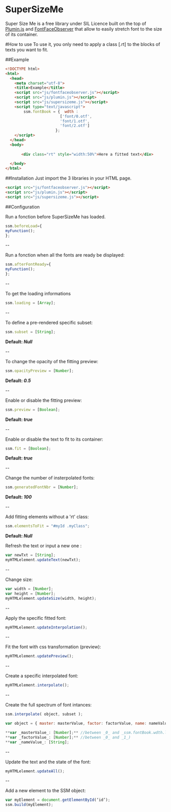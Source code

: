 # SuperSizeMe

Super Size Me is a free library under SIL Licence built on the top of [Plumin.js](https://github.com/byte-foundry/plumin.js) and [FontFaceObserver](https://github.com/bramstein/fontfaceobserver) that allow to easily stretch font to the size of its container.

#How to use
To use it, you only need to apply a class [.rt] to the blocks of texts you want to fit.

##Example
``` html
<!DOCTYPE html>
<html>
  <head>
    <meta charset="utf-8">
    <title>Example</title>
    <script src="js/fontfaceobserver.js"></script>
    <script src="js/plumin.js"></script>
    <script src="js/supersizeme.js"></script>
    <script type="text/javascript">
        ssm.fontBook = {  wdth :
                        ['font/0.otf',
                        'font/1.otf',
                        'font/2.otf']
                      };
    </script>
  </head>
  <body>
 
       <div class="rt" style="width:50%">Here a fitted text</div>
        
  </body>
</html>
```

##Installation
Just import the 3 libraries in your HTML page.
```html
<script src="js/fontfaceobserver.js"></script>
<script src="js/plumin.js"></script>
<script src="js/supersizeme.js"></script>
```

##Configuration

Run a fonction before SuperSizeMe has loaded.
```javascript
ssm.beforeLoad={
myFunction();
};
```

--

Run a fonction when all the fonts are ready be displayed:
```javascript
ssm.afterFontReady={
myFunction();
};
```

--

To get the loading informations
```javascript
ssm.loading = [Array];
```

--

To define a pre-rendered specific subset:
```javascript
ssm.subset = [String];
```
**Default: _Null_**

--

To change the opacity of the fitting preview:
```javascript
ssm.opacityPreview = [Number];
```
**Default: _0.5_**

--

Enable or disable the fitting preview:
```javascript
ssm.preview = [Boolean];
```
**Default: _true_**

--

Enable or disable the text to fit to its container:
```javascript
ssm.fit = [Boolean];
```
**Default: _true_**

--

Change the number of insterpolated fonts:
```javascript
ssm.generatedFontNbr = [Number];
```
**Default: _100_**

--

Add fitting elements without a 'rt' class:
```javascript
ssm.elementsToFit = "#myId .myClass";
```
**Default: _Null_**

Refresh the text or input a new one :
``` javascript
var newTxt = [String];
myHTMLelement.updateText(newTxt);
```

--

Change size:
``` javascript
var width = [Number];
var height = [Number];
myHTMLelement.updateSize(width, height);
```

--

Apply the specific fitted font:
``` javascript
myHTMLelement.updateInterpolation();
```

--

Fit the font with css transformation (preview):
``` javascript
myHTMLelement.updatePreview();
```

--

Create a specific interpolated font:
``` javascript
myHTMLelement.interpolate();
```

--

Create the full spectrum of font intances:
``` javascript
ssm.interpolate( object, subset );

var object = { master: masterValue, factor: factorValue, name: nameValue };

**var _masterValue_: [Number];** //between _0_ and _ssm.fontBook.wdth.length_
**var _factorValue_: [Number];** //between _0_ and _1_)
**var _nameValue_: [String];
```

--

Update the text and the state of the font:
``` javascript
myHTMLelement.updateAll();
```

--

Add a new element to the SSM object:
``` javascript
var myElement = document.getElementById(‘id’);
ssm.build(myElement);
```
